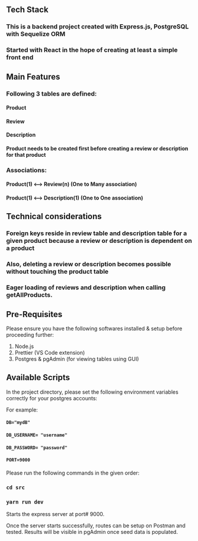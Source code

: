 ## Tech Stack

### This is a backend project created with Express.js, PostgreSQL with Sequelize ORM

### Started with React in the hope of creating at least a simple front end

## Main Features

### Following 3 tables are defined:

#### Product

#### Review

#### Description

#### Product needs to be created first before creating a review or description for that product

### Associations:

#### Product(1) <--> Review(n) (One to Many association)

#### Product(1) <--> Description(1) (One to One association)

## Technical considerations

### Foreign keys reside in review table and description table for a given product because a review or description is dependent on a product

### Also, deleting a review or description becomes possible without touching the product table

### Eager loading of reviews and description when calling getAllProducts.

## Pre-Requisites

Please ensure you have the following softwares installed & setup before proceeding further:

1. Node.js
2. Prettier (VS Code extension)
3. Postgres & pgAdmin (for viewing tables using GUI)

## Available Scripts

In the project directory, please set the following environment variables correctly for your postgres accounts:

For example:

#### `DB="mydB"`

#### `DB_USERNAME= "username"`

#### `DB_PASSWORD= "password"`

#### `PORT=9000`

Please run the following commands in the given order:

### `cd src`

### `yarn run dev`

Starts the express server at port# 9000.

Once the server starts successfully, routes can be setup on Postman and tested. Results will be visible in pgAdmin once seed data is populated.
